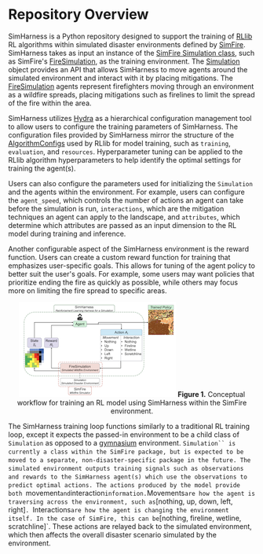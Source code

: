 # Repository Overview

SimHarness is a Python repository designed to support the training of
[RLlib](https://docs.ray.io/en/latest/rllib/index.html) RL algorithms within simulated
disaster environments defined by
[SimFire](https://github.com/mitrefireline/simfire/tree/main). SimHarness takes as input
an instance of the
[SimFire Simulation class](https://github.com/mitrefireline/simfire/blob/39abc5a34b103a306c776a3c2972c10a87d0e652/simfire/sim/simulation.py#L37),
such as SimFire's
[FireSimulation](https://github.com/mitrefireline/simfire/blob/39abc5a34b103a306c776a3c2972c10a87d0e652/simfire/sim/simulation.py#L173),
as the training environment.
The [Simulation](https://github.com/mitrefireline/simfire/blob/39abc5a34b103a306c776a3c2972c10a87d0e652/simfire/sim/simulation.py#L37)
object provides an API that allows SimHarness to move agents around the simulated
environment and interact with it by placing mitigations. The
[FireSimulation](https://github.com/mitrefireline/simfire/blob/39abc5a34b103a306c776a3c2972c10a87d0e652/simfire/sim/simulation.py#L173)
agents represent firefighters moving through an environment as a wildfire spreads,
placing mitigations such as firelines to limit the spread of the fire within the area.

SimHarness utilizes [Hydra](https://github.com/facebookresearch/hydra) as a hierarchical
configuration management tool to allow users to configure the training parameters of
SimHarness. The configuration files provided by SimHarness mirror the structure of the
[AlgorithmConfigs](https://github.com/ray-project/ray/blob/ac4229200b77d89ce5624501469de35b7733c976/rllib/algorithms/algorithm_config.py#L118)
used by RLlib for model training, such as `training`, `evaluation`, and `resources`.
Hyperparameter tuning can be applied to the RLlib algorithm hyperparameters to help
identify the optimal settings for training the agent(s).

Users can also configure the parameters used for initializing the `Simulation` and the agents
within the environment. For example, users can configure the `agent_speed`, which
controls the number of actions an agent can take before the simulation is run,
`interactions`, which are the mitigation techniques an agent can apply to the landscape,
and `attributes`, which determine which attributes are passed as an input dimension to the
RL model during training and inference.

Another configurable aspect of the SimHarness environment is the reward function. Users
can create a custom reward function for training that emphasizes user-specific goals. This
allows for tuning of the agent policy to better suit the user's goals. For example, some
users may want policies that prioritize ending the fire as quickly as possible, while
others may focus more on limiting the fire spread to specific areas.

<p align="center">
  <img src="../../images/workflow.png" />
  <b>Figure 1.</b> Conceptual workflow for training an RL model using SimHarness within the SimFire environment.
</p>

The SimHarness training loop functions similarly to a traditional RL training loop, except
it expects the passed-in environment to be a child class of `Simulation` as opposed to a
[gymnasium](https://gymnasium.farama.org) environment. `Simulation`` is currently a class
within the SimFire package, but is expected to be moved to a separate,
non-disaster-specific package in the future. The simulated environment outputs training
signals such as observations and rewards to the SimHarness agent(s) which use the
observations to predict optimal actions. The actions produced by the model provide both
`movement` and `interaction` information. `Movements` are how the agent is traversing
across the environment, such as `[nothing, up, down, left, right]`. `Interactions` are how
the agent is changing the environment itself. In the case of SimFire, this can be
`[nothing, fireline, wetline, scratchline]`. These actions are relayed back to the
simulated environment, which then affects the overall disaster scenario simulated by the
environment.
